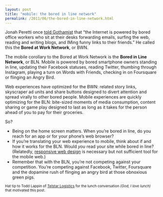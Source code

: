 ```yaml
---
layout: post
title: "mobile: the bored in line network"
permalink: /2011/06/the-bored-in-line-network.html
---
```


<p>Jonah Peretti once <a href="http://gothamist.com/2005/06/04/jonah_peretti_director_of_rd_at_eyebeam.php">told Gothamist</a> that &#8220;the Internet is powered by bored office workers who sit at their desks forwarding emails, surfing the web, reading and writing blogs, and IMing funny links to their friends.&#8221; He called this the <strong>Bored at Work Network</strong>, or BWN.</p>

<p>The mobile corollary to the Bored at Work Network is the <strong>Bored in Line Network</strong>, or BLN. Mobile is powered by bored smartphone owners standing in line, updating their Facebook statuses, reading Twitter, thumbing through Instagram, playing a turn on Words with Friends, checking in on Foursquare or flinging an Angry Bird.</p>

<p>Web experiences have optimized for the BWN: related story links, skyscraper ad units and share buttons designed to divert attention and spread virally to other bored people. Mobile experiences are quickly optimizing for the BLN: bite-sized moments of media consumption, content sharing or game play designed to last as long as it takes for the person ahead of you to pay for their groceries. </p>

<p>So?</p>

<ul>
<li>Being on the home screen matters. When you&#8217;re bored in line, do you reach for an app or for your phone&#8217;s web browser? </li>
<li>If you&#8217;re translating your web experience to mobile, think about if and how it works for the BLN. Would <em>you</em> read your site while bored in line? (Relatedly, <a href="http://www.alistapart.com/articles/responsive-web-design/">responsive web design</a> is necessary but not sufficient tool for the mobile web.)</li>
<li>Remember that with the BLN, you&#8217;re not competing against your competition. You&#8217;re competing against Facebook, Twitter, Foursquare and the dopamine rush of flinging an angry bird at those obnoxious green pigs.</li>
</ul>

<p><small>Hat tip to Todd Lappin of <a href="http://www.telstarlogistics.com/">Telstar Logistics</a> for the lunch conversation <em>(God, I love lunch)</em> that motivated this post.</small></p>



